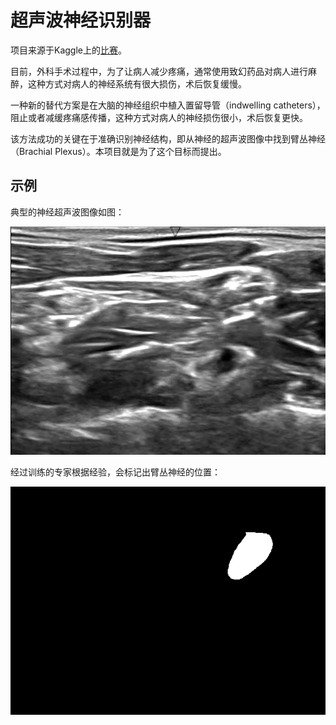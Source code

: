 # 超声波神经识别器

项目来源于Kaggle上的[比赛](https://www.kaggle.com/c/ultrasound-nerve-segmentation)。

目前，外科手术过程中，为了让病人减少疼痛，通常使用致幻药品对病人进行麻醉，这种方式对病人的神经系统有很大损伤，术后恢复缓慢。

一种新的替代方案是在大脑的神经组织中植入置留导管（indwelling catheters），阻止或者减缓疼痛感传播，这种方式对病人的神经损伤很小，术后恢复更快。

该方法成功的关键在于准确识别神经结构，即从神经的超声波图像中找到臂丛神经（Brachial Plexus）。本项目就是为了这个目标而提出。

## 示例

典型的神经超声波图像如图：

![超声图](sample/1_1.tif)

经过训练的专家根据经验，会标记出臂丛神经的位置：

![标记图](sample/1_1_mask.tif)
